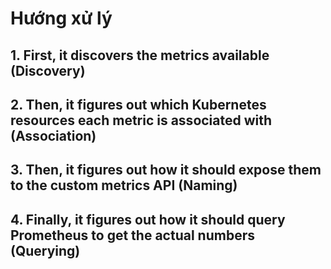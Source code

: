 # Hướng xử lý
## 1. First, it discovers the metrics available (Discovery)
## 2. Then, it figures out which Kubernetes resources each metric is associated with (Association)
## 3. Then, it figures out how it should expose them to the custom metrics API (Naming)
## 4. Finally, it figures out how it should query Prometheus to get the actual numbers (Querying)